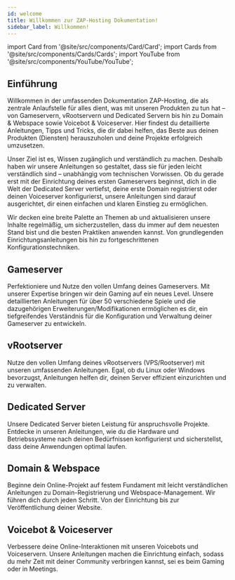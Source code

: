 ```yaml
---
id: welcome
title: Willkommen zur ZAP-Hosting Dokumentation!
sidebar_label: Willkommen!
---
```


import Card from '@site/src/components/Card/Card';
import Cards from '@site/src/components/Cards/Cards';
import YouTube from '@site/src/components/YouTube/YouTube';

## Einführung

Willkommen in der umfassenden Dokumentation ZAP-Hosting, die als zentrale Anlaufstelle für alles dient, was mit unseren Produkten zu tun hat – von Gameservern, vRootservern und Dedicated Servern bis hin zu Domain & Webspace sowie Voicebot & Voiceserver. Hier findest du detaillierte Anleitungen, Tipps und Tricks, die dir dabei helfen, das Beste aus deinen Produkten (Diensten) herauszuholen und deine Projekte erfolgreich umzusetzen.

Unser Ziel ist es, Wissen zugänglich und verständlich zu machen. Deshalb haben wir unsere Anleitungen so gestaltet, dass sie für jeden leicht verständlich sind – unabhängig vom technischen Vorwissen. Ob du gerade erst mit der Einrichtung deines ersten Gameservers beginnst, dich in die Welt der Dedicated Server vertiefst, deine erste Domain registrierst oder deinen Voiceserver konfigurierst, unsere Anleitungen sind darauf ausgerichtet, dir einen einfachen und klaren Einstieg zu ermöglichen.

Wir decken eine breite Palette an Themen ab und aktualisieren unsere Inhalte regelmäßig, um sicherzustellen, dass du immer auf dem neuesten Stand bist und die besten Praktiken anwenden kannst. Von grundlegenden Einrichtungsanleitungen bis hin zu fortgeschrittenen Konfigurationstechniken. 

<YouTube videoId="Trs9Ysxa1gc" imageSrc="https://screensaver01.zap-hosting.com/index.php/s/9RAkLTRmGG6HZsW/preview" title="Die ZAP-Docs ist da, um zu helfen!" description="Hast du das Gefühl, dass du etwas besser verstehst, wenn du es in Aktion siehst? Wir haben etwas für dich! Tauche ab in unser Video, welches alles für dich zusammenfasst. Egal, ob du es eilig hast oder einfach nur Informationen auf möglichst verständliche Art und Weise aufnehmen möchtest!"/>

## Gameserver
Perfektioniere und Nutze den vollen Umfang deines Gameservers. Mit unserer Expertise bringen wir dein Gaming auf ein neues Level. Unsere detaillierten Anleitungen für über 50 verschiedene Spiele und die dazugehörigen Erweiterungen/Modifikationen ermöglichen es dir, ein tiefgreifendes Verständnis für die Konfiguration und Verwaltung deiner Gameserver zu entwickeln.

<Cards>
    <Card title="7 Days to Die" description="Placeholder" link="7d2d-firststeps-dashboard" image="https://screensaver01.zap-hosting.com/index.php/s/dXbYWLtmqHnAz8n/preview"/>
    <Card title="Abiotic Factor" description="Placeholder" link="abioticfactor-firststeps-dashboard" image="https://screensaver01.zap-hosting.com/index.php/s/ktTGqHAKnPH6rya"/>
    <Card title="American Truck Simulator" description="Placeholder" link="ats-firststeps-dashboard" image="https://screensaver01.zap-hosting.com/index.php/s/MEJfqyT5YwYpjpW/preview"/>
    <Card title="Among Us" description="Placeholder" link="amongus-firststeps-dashboard" image="https://screensaver01.zap-hosting.com/index.php/s/56aajb26cS6Lda3/preview"/>
    <Card title="ARK" description="Placeholder" link="ark-firststeps-dashboard" image="https://screensaver01.zap-hosting.com/index.php/s/qnWELD8ik9srBDG/preview"/>
    <Card title="Arma 3" description="Placeholder" link="arma3-firststeps-dashboard" image="https://screensaver01.zap-hosting.com/index.php/s/J3X8RGWSZ5MgFNq/preview"/>
    <Card title="Assetto Corsa" description="Placeholder" link="assettocorsa-firststeps-dashboard" image="https://screensaver01.zap-hosting.com/index.php/s/z8SQ7C2fkcJmWYj/preview"/>
    <Card title="Assetto Corsa (Comp.)" description="Placeholder" link="assetto-competizione-firststeps-dashboard" image="https://screensaver01.zap-hosting.com/index.php/s/oLbXej9nzXPc6Kr/preview"/>
    <Card title="Avorion" description="Placeholder" link="avorion-firststeps-dashboard" image="https://screensaver01.zap-hosting.com/index.php/s/FGtbBbgYsjygaHQ/preview"/>
    <Card title="Barotrauma" description="Placeholder" link="barotrauma-firststeps-dashboard" image="https://screensaver01.zap-hosting.com/index.php/s/CRf8AAmcXwAReHT/preview"/>
    <Card title="BeamMP" description="Placeholder" link="beammp-firststeps-dashboard" image="https://screensaver01.zap-hosting.com/index.php/s/XLLGT8nMkoXKYtC/preview"/>
    <Card title="Conan Exiles" description="Placeholder" link="conan-firststeps-dashboard" image="https://screensaver01.zap-hosting.com/index.php/s/Kf4Agc6HXkEMJGM/preview"/>
    <Card title="Core Keeper" description="Placeholder" link="corekeeper-firststeps-dashboard" image="https://screensaver01.zap-hosting.com/index.php/s/RsHHfMtbAdY4pJf/preview"/>
    <Card title="CS 1.6" description="Placeholder" link="cs16-firststeps-dashboard" image="https://screensaver01.zap-hosting.com/index.php/s/q5enKNatKZMpXPf/preview"/>
    <Card title="CS:GO" description="Placeholder" link="csgo-firststeps-dashboard" image="https://screensaver01.zap-hosting.com/index.php/s/cSkWS3sQb22s5f8/preview"/>
    <Card title="CS:S" description="Placeholder" link="css-firststeps-dashboard" image="https://screensaver01.zap-hosting.com/index.php/s/PqQqSqgin9BjJtw/preview"/>
    <Card title="CS2" description="Placeholder" link="cs2-firststeps-dashboard" image="https://screensaver01.zap-hosting.com/index.php/s/cSkWS3sQb22s5f8/preview"/>
    <Card title="DayZ" description="Placeholder" link="dayz-firststeps-dashboard" image="https://screensaver01.zap-hosting.com/index.php/s/pnsf69ApNAWxzEa/preview"/>
    <Card title="Don't Starve Together" description="Placeholder" link="dst-firststeps-dashboard" image="https://screensaver01.zap-hosting.com/index.php/s/rtFRzgDkWPZodc4/preview"/>
    <Card title="ECO" description="Placeholder" link="eco-firststeps-dashboard" image="https://screensaver01.zap-hosting.com/index.php/s/XiHGRrHtkqnsNF7/preview"/>
    <Card title="Empyrion" description="Placeholder" link="empyrion-firststeps-dashboard" image="https://screensaver01.zap-hosting.com/index.php/s/xYyDybq5znjy3HR/preview"/>
    <Card title="Enshrouded" description="Placeholder" link="enshrouded-firststeps-dashboard" image="https://screensaver01.zap-hosting.com/index.php/s/65zgmLrBtcPTt7k/preview"/>
    <Card title="Euro Truck Simulator" description="Placeholder" link="ets2-firststeps-dashboard" image="https://screensaver01.zap-hosting.com/index.php/s/yZX6rF6emyBbrgq/preview"/>
    <Card title="Factorio" description="Placeholder" link="factorio-firststeps-dashboard" image="https://screensaver01.zap-hosting.com/index.php/s/iZeioXS2ZPHrnjq/preview"/>
    <Card title="FiveM" description="Placeholder" link="fivem-dashboard" image="https://screensaver01.zap-hosting.com/index.php/s/2JA2yD8CgCpn3nZ/preview"/>
    <Card title="Foundry" description="Placeholder" link="foundry-firststeps-dashboard" image="https://screensaver01.zap-hosting.com/index.php/s/meb8kopKD3WETbt/preview"/>
    <Card title="Garry's Mod" description="Placeholder" link="gmod-firststeps-dashboard" image="https://screensaver01.zap-hosting.com/index.php/s/LddW8FyQ2ZKKTzN/preview"/>
    <Card title="Last Oasis" description="Placeholder" link="lastoasis-firststeps-dashboard" image="https://screensaver01.zap-hosting.com/index.php/s/3CwdeqDaikA6Mp8/preview"/>
    <Card title="Minecraft" description="Placeholder" link="minecraft-firststeps-dashboard" image="https://screensaver01.zap-hosting.com/index.php/s/nQ5nkPeAN25dJaf/preview"/>
    <Card title="Multi Theft Auto" description="Placeholder" link="mta-firststeps-dashboard" image="https://screensaver01.zap-hosting.com/index.php/s/MjAJfQFWBprjdk3/preview"/>
    <Card title="Myth of Empires" description="Placeholder" link="moe-firststeps-dashboard" image="https://screensaver01.zap-hosting.com/index.php/s/W8rBp8LESZidDLs/preview"/>
    <Card title="Open.mp" description="Placeholder" link="openmp-firststeps-dashboard" image="https://screensaver01.zap-hosting.com/index.php/s/JwKCDWdigbHag3C/preview"/>
    <Card title="Palworld" description="Placeholder" link="palworld-firststeps-dashboard" image="https://screensaver01.zap-hosting.com/index.php/s/RgdKJoRRNBPcT5r/preview"/>
    <Card title="Project Zomboid" description="Placeholder" link="projectzomboid-firststeps-dashboard" image="https://screensaver01.zap-hosting.com/index.php/s/tYJB3JWdG9ewAmf/preview"/>
    <Card title="RedM" description="Placeholder" link="redm-firststeps-dashboard" image="https://screensaver01.zap-hosting.com/index.php/s/9HTK29mQCHe5kNs/preview"/>
    <Card title="RimWorld Together" description="Placeholder" link="rimworldtogether-firststeps-dashboard" image="https://screensaver01.zap-hosting.com/index.php/s/7PBDBpc2ysJPWdA/preview"/>
    <Card title="Rust" description="Placeholder" link="rust-firststeps-dashboard" image="https://screensaver01.zap-hosting.com/index.php/s/G82jnYsbexscj5W/preview"/>
    <Card title="Satisfactory" description="Placeholder" link="satisfactory-firststeps-dashboard" image="https://screensaver01.zap-hosting.com/index.php/s/JFfEJs6E5ExjYmD/preview"/>
    <Card title="SCP: Secret Laboratory" description="Placeholder" link="scp-firststeps-dashboard" image="https://screensaver01.zap-hosting.com/index.php/s/b5qWPyQeoB5wN8s/preview"/>
    <Card title="Space Engineers" description="Placeholder" link="spaceengineers-firststeps-dashboard" image="https://screensaver01.zap-hosting.com/index.php/s/Wi29doTRKNHGn2a/preview"/>
    <Card title="Stormworks" description="Placeholder" link="stormworks-firststeps-dashboard" image="https://screensaver01.zap-hosting.com/index.php/s/wzDPFmpDJ8oZTtW/preview"/>
    <Card title="Sunkenland" description="Placeholder" link="sunkenland-firststeps-dashboard" image="https://screensaver01.zap-hosting.com/index.php/s/F8eyGq2GjKYcNcb/preview"/>
    <Card title="Terraria" description="Placeholder" link="terraria-firststeps-dashboard" image="https://screensaver01.zap-hosting.com/index.php/s/eByW7ZDwsmySJr9/preview"/>
    <Card title="Terratech Worlds" description="Placeholder" link="terratech-worlds-firststeps-dashboard" image="https://screensaver01.zap-hosting.com/index.php/s/Sf4LScK23KCxzDF/preview"/>
    <Card title="Unturned" description="Placeholder" link="unturned-firststeps-dashboard" image="https://screensaver01.zap-hosting.com/index.php/s/GTxekqqTxQyttDS/preview"/>
    <Card title="Valheim" description="Placeholder" link="valheim-firststeps-dashboard"  image="https://screensaver01.zap-hosting.com/index.php/s/LSiFMXMmyKgo4LG/preview"/>
    <Card title="Vein" description="Placeholder" link="vein-firststeps-dashboard"  image="https://screensaver01.zap-hosting.com/index.php/s/mBkRqP68YrDmdop/preview"/>
    <Card title="V Rising" description="Placeholder" link="vrising-firststeps-dashboard" image="https://screensaver01.zap-hosting.com/index.php/s/xazMeLwLJTJG7LF/preview"/>
    <Card title="Wurm Unlimited" description="Placeholder" link="wurmunlimited-firststeps-dashboard" image="https://screensaver01.zap-hosting.com/index.php/s/BzbDjJWySW4LjtX/preview"/>
</Cards>

## vRootserver
Nutze den vollen Umfang deines vRootservers (VPS/Rootserver) mit unseren umfassenden Anleitungen. Egal, ob du Linux oder Windows bevorzugst, Anleitungen helfen dir, deinen Server effizient einzurichten und zu verwalten.

<Cards>
    <Card title="VPS (Linux)" description="Placeholder" link="vserver-root-difference" image="https://screensaver01.zap-hosting.com/index.php/s/xAwGpyHdW6ApLs3/preview" type="product-categories"/>
    <Card title="VPS (Windows)" description="Placeholder" link="vserver-root-difference" image="https://screensaver01.zap-hosting.com/index.php/s/xAwGpyHdW6ApLs3/preview" type="product-categories"/>
    <Card title="Root server (Linux)" description="Placeholder" link="vserver-root-difference" image="https://screensaver01.zap-hosting.com/index.php/s/nB65mgwdWwb3M6T/preview" type="product-categories"/>
    <Card title="Root server (Windows)" description="Placeholder" link="vserver-root-difference" image="https://screensaver01.zap-hosting.com/index.php/s/nB65mgwdWwb3M6T/preview" type="product-categories"/>
</Cards>

## Dedicated Server
Unsere Dedicated Server bieten Leistung für anspruchsvolle Projekte. Entdecke in unseren Anleitungen, wie du die Hardware und Betriebssysteme nach deinen Bedürfnissen konfigurierst und sicherstellst, dass deine Anwendungen optimal laufen.

<Cards>
    <Card title="Dedicated Server" description="Placeholder" link="dedicated-introduction" image="https://screensaver01.zap-hosting.com/index.php/s/i3P2P7HQ5YGimXJ/preview" type="product-categories"/>
</Cards>

## Domain & Webspace
Beginne dein Online-Projekt auf festem Fundament mit leicht verständlichen Anleitungen zu Domain-Registrierung und Webspace-Management. Wir führen dich durch jeden Schritt. Von der Einrichtung bis zur Veröffentlichung deiner Website.

<Cards>
    <Card title="Domain" description="Placeholder" link="domain-introduction" image="https://screensaver01.zap-hosting.com/index.php/s/SbnmcoyedKSBJzw/preview" type="product-categories"/>
    <Card title="Webspace" description="Placeholder" link="webspace-adddomain" image="https://screensaver01.zap-hosting.com/index.php/s/SbnmcoyedKSBJzw/preview" type="product-categories"/>
</Cards>

## Voicebot & Voiceserver
Verbessere deine Online-Interaktionen mit unseren Voicebots und Voiceservern. Unsere Anleitungen machen die Einrichtung einfach, sodass du mehr Zeit mit deiner Community verbringen kannst, sei es beim Gaming oder in Meetings.

<Cards>
    <Card title="Voicebot" description="Placeholder" link="voiceserver-voicebot-connection" image="https://screensaver01.zap-hosting.com/index.php/s/ncdbFLz7XygdBXM/preview" type="product-categories"/>
    <Card title="Voiceserver" description="Placeholder" link="voiceserver-becomeadmin" image="https://screensaver01.zap-hosting.com/index.php/s/dAoJ6ji6bmZtb66/preview" type="product-categories"/>
</Cards>
